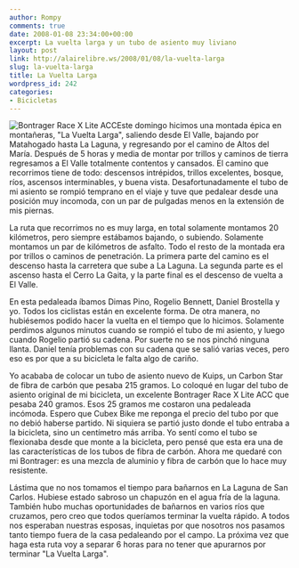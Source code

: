 ```yaml
---
author: Rompy
comments: true
date: 2008-01-08 23:34:00+00:00
excerpt: La vuelta larga y un tubo de asiento muy liviano
layout: post
link: http://alairelibre.ws/2008/01/08/la-vuelta-larga
slug: la-vuelta-larga
title: La Vuelta Larga
wordpress_id: 242
categories:
- Bicicletas
---
```


![Bontrager Race X Lite ACC](/wp-content/uploads/260224.jpg)Este domingo hicimos una montada épica en montañeras, "La Vuelta Larga", saliendo desde El Valle, bajando por Matahogado hasta La Laguna, y regresando por el camino de Altos del María. Después de 5 horas y media de montar por trillos y caminos de tierra regresamos a El Valle totalmente contentos y cansados. El camino que recorrimos tiene de todo: descensos intrépidos, trillos excelentes, bosque, ríos, ascensos interminables, y buena vista. Desafortunadamente el tubo de mi asiento se rompió temprano en el viaje y tuve que pedalear desde una posición muy incomoda, con un par de pulgadas menos en la extensión de mis piernas.

La ruta que recorrimos no es muy larga, en total solamente montamos 20 kilómetros, pero siempre estábamos bajando, o subiendo. Solamente montamos un par de kilómetros de asfalto. Todo el resto de la montada era por trillos o caminos de penetración. La primera parte del camino es el descenso hasta la carretera que sube a La Laguna. La segunda parte es el ascenso hasta el Cerro La Gaita, y la parte final es el descenso de vuelta a El Valle.

En esta pedaleada íbamos Dimas Pino, Rogelio Bennett, Daniel Brostella y yo. Todos los ciclistas están en excelente forma. De otra manera, no hubiésemos podido hacer la vuelta en el tiempo que lo hicimos. Solamente perdimos algunos minutos cuando se rompió el tubo de mi asiento, y luego cuando Rogelio partió su cadena. Por suerte no se nos pinchó ninguna llanta. Daniel tenía problemas con su cadena que se salió varias veces, pero eso es por que a su bicicleta le falta algo de cariño.

Yo acababa de colocar un tubo de asiento nuevo de Kuips, un Carbon Star de fibra de carbón que pesaba 215 gramos. Lo coloqué en lugar del tubo de asiento original de mi bicicleta, un excelente Bontrager Race X Lite ACC que pesaba 240 gramos. Esos 25 gramos me costaron una pedaleada incómoda. Espero que Cubex Bike me reponga el precio del tubo por que no debió haberse partido. Ni siquiera se partió justo donde el tubo entraba a la bicicleta, sino un centímetro más arriba. Yo sentí como el tubo se flexionaba desde que monte a la bicicleta, pero pensé que esta era una de las características de los tubos de fibra de carbón. Ahora me quedaré con mi Bontrager: es una mezcla de aluminio y fibra de carbón que lo hace muy resistente.

Lástima que no nos tomamos el tiempo para bañarnos en La Laguna de San Carlos. Hubiese estado sabroso un chapuzón en el agua fría de la laguna. También hubo muchas oportunidades de bañarnos en varios ríos que cruzamos, pero creo que todos queríamos terminar la vuelta rápido. A todos nos esperaban nuestras esposas, inquietas por que nosotros nos pasamos tanto tiempo fuera de la casa pedaleando por el campo. La próxima vez que haga esta ruta voy a separar 6 horas para no tener que apurarnos por terminar "La Vuelta Larga".

